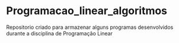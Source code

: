 # Programacao_linear_algoritmos

Repositorio criado para armazenar alguns programas desenvolvidos durante a disciplina de Programação Linear

